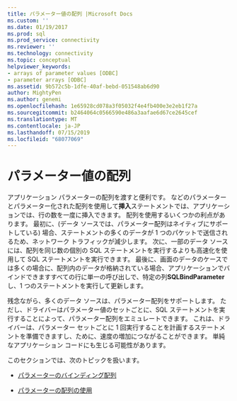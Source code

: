 ```yaml
---
title: パラメーター値の配列 |Microsoft Docs
ms.custom: ''
ms.date: 01/19/2017
ms.prod: sql
ms.prod_service: connectivity
ms.reviewer: ''
ms.technology: connectivity
ms.topic: conceptual
helpviewer_keywords:
- arrays of parameter values [ODBC]
- parameter arrays [ODBC]
ms.assetid: 9b572c5b-1dfe-40af-bebd-051548ab6d90
author: MightyPen
ms.author: genemi
ms.openlocfilehash: 1e65928cd078a3f05032f4e4fb400e3e2eb1f27a
ms.sourcegitcommit: b2464064c0566590e486a3aafae6d67ce2645cef
ms.translationtype: MT
ms.contentlocale: ja-JP
ms.lasthandoff: 07/15/2019
ms.locfileid: "68077069"
---
```

# <a name="arrays-of-parameter-values"></a>パラメーター値の配列
アプリケーション パラメーターの配列を渡すと便利です。 などのパラメーターとパラメーター化された配列を使用して**挿入**ステートメントでは、アプリケーションでは、行の数を一度に挿入できます。 配列を使用するいくつかの利点があります。 最初に、(データ ソースでは、パラメーター配列はネイティブにサポートしている) 場合、ステートメントの多くのデータが 1 つのパケットで送信されるため、ネットワーク トラフィックが減少します。 次に、一部のデータ ソースには、配列を同じ数の個別の SQL ステートメントを実行するよりも高速化を使用して SQL ステートメントを実行できます。 最後に、画面のデータのケースでは多くの場合に、配列内のデータが格納されている場合、アプリケーションでバインドできますすべての行に単一の呼び出しで、特定の列**SQLBindParameter**し、1 つのステートメントを実行して更新します。  
  
 残念ながら、多くのデータ ソースは、パラメーター配列をサポートします。 ただし、ドライバーはパラメーター値のセットごとに、SQL ステートメントを実行することによって、パラメーター配列をエミュレートできます。 これは、ドライバーは、パラメーター セットごとに 1 回実行することを計画するステートメントを準備できますし、ために、速度の増加につながることができます。 単純なアプリケーション コードにも生じる可能性があります。  
  
 このセクションでは、次のトピックを扱います。  
  
-   [パラメーターのバインディング配列](../../../odbc/reference/develop-app/binding-arrays-of-parameters.md)  
  
-   [パラメーターの配列の使用](../../../odbc/reference/develop-app/using-arrays-of-parameters.md)
